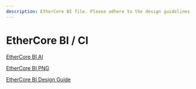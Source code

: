 ```yaml
---
description: EtherCore BI file. Please adhere to the design guidelines.
---
```


# EtherCore BI / CI

[EtherCore BI AI](./bi/ETHERCORE_BI_AI.zip)

[EtherCore BI PNG](./bi/ETHERCORE_BI_png.zip)

[EtherCore BI Design Guide](./bi/EtherCore-BI.pdf)
